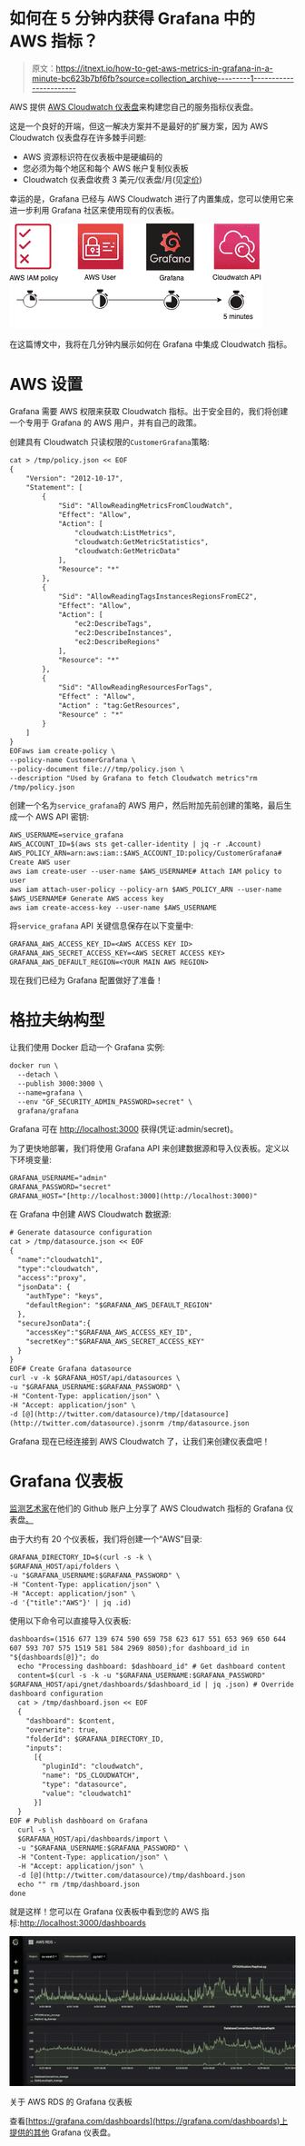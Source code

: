# 如何在 5 分钟内获得 Grafana 中的 AWS 指标？

> 原文：<https://itnext.io/how-to-get-aws-metrics-in-grafana-in-a-minute-bc623b7bf6fb?source=collection_archive---------1----------------------->

AWS 提供 [AWS Cloudwatch 仪表盘](https://docs.aws.amazon.com/AmazonCloudWatch/latest/monitoring/CloudWatch_Dashboards.html)来构建您自己的服务指标仪表盘。

这是一个良好的开端，但这一解决方案并不是最好的扩展方案，因为 AWS Cloudwatch 仪表盘存在许多棘手问题:

*   AWS 资源标识符在仪表板中是硬编码的
*   您必须为每个地区和每个 AWS 帐户复制仪表板
*   Cloudwatch 仪表盘收费 3 美元/仪表盘/月(见[定价](https://aws.amazon.com/cloudwatch/pricing/))

幸运的是，Grafana 已经与 AWS Cloudwatch 进行了内置集成，您可以使用它来进一步利用 Grafana 社区来使用现有的仪表板。

![](img/f8b68fa74a643c2fcee79777a49e0838.png)

在这篇博文中，我将在几分钟内展示如何在 Grafana 中集成 Cloudwatch 指标。

# AWS 设置

Grafana 需要 AWS 权限来获取 Cloudwatch 指标。出于安全目的，我们将创建一个专用于 Grafana 的 AWS 用户，并有自己的政策。

创建具有 Cloudwatch 只读权限的`CustomerGrafana`策略:

```
cat > /tmp/policy.json << EOF
{
    "Version": "2012-10-17",
    "Statement": [
        {
            "Sid": "AllowReadingMetricsFromCloudWatch",
            "Effect": "Allow",
            "Action": [
                "cloudwatch:ListMetrics",
                "cloudwatch:GetMetricStatistics",
                "cloudwatch:GetMetricData"
            ],
            "Resource": "*"
        },
        {
            "Sid": "AllowReadingTagsInstancesRegionsFromEC2",
            "Effect": "Allow",
            "Action": [
                "ec2:DescribeTags",
                "ec2:DescribeInstances",
                "ec2:DescribeRegions"
            ],
            "Resource": "*"
        },
        {
            "Sid": "AllowReadingResourcesForTags",
            "Effect" : "Allow",
            "Action" : "tag:GetResources",
            "Resource" : "*"
        }
    ]
}
EOFaws iam create-policy \
--policy-name CustomerGrafana \
--policy-document file:///tmp/policy.json \
--description "Used by Grafana to fetch Cloudwatch metrics"rm /tmp/policy.json
```

创建一个名为`service_grafana`的 AWS 用户，然后附加先前创建的策略，最后生成一个 AWS API 密钥:

```
AWS_USERNAME=service_grafana
AWS_ACCOUNT_ID=$(aws sts get-caller-identity | jq -r .Account)
AWS_POLICY_ARN=arn:aws:iam::$AWS_ACCOUNT_ID:policy/CustomerGrafana# Create AWS user
aws iam create-user --user-name $AWS_USERNAME# Attach IAM policy to user
aws iam attach-user-policy --policy-arn $AWS_POLICY_ARN --user-name $AWS_USERNAME# Generate AWS access key
aws iam create-access-key --user-name $AWS_USERNAME
```

将`service_grafana` API 关键信息保存在以下变量中:

```
GRAFANA_AWS_ACCESS_KEY_ID=<AWS ACCESS KEY ID>
GRAFANA_AWS_SECRET_ACCESS_KEY=<AWS SECRET ACCESS KEY>
GRAFANA_AWS_DEFAULT_REGION=<YOUR MAIN AWS REGION>
```

现在我们已经为 Grafana 配置做好了准备！

# 格拉夫纳构型

让我们使用 Docker 启动一个 Grafana 实例:

```
docker run \
  --detach \
  --publish 3000:3000 \
  --name=grafana \
  --env "GF_SECURITY_ADMIN_PASSWORD=secret" \
  grafana/grafana
```

Grafana 可在 [http://localhost:3000](http://localhost:3000) 获得(凭证:admin/secret)。

为了更快地部署，我们将使用 Grafana API 来创建数据源和导入仪表板。定义以下环境变量:

```
GRAFANA_USERNAME="admin"
GRAFANA_PASSWORD="secret"
GRAFANA_HOST="[http://localhost:3000](http://localhost:3000)"
```

在 Grafana 中创建 AWS Cloudwatch 数据源:

```
# Generate datasource configuration
cat > /tmp/datasource.json << EOF
{
  "name":"cloudwatch1",
  "type":"cloudwatch",
  "access":"proxy",
  "jsonData": {
    "authType": "keys",
    "defaultRegion": "$GRAFANA_AWS_DEFAULT_REGION"
  },
  "secureJsonData":{
    "accessKey":"$GRAFANA_AWS_ACCESS_KEY_ID",
    "secretKey":"$GRAFANA_AWS_SECRET_ACCESS_KEY"
  }
}
EOF# Create Grafana datasource
curl -v -k $GRAFANA_HOST/api/datasources \
-u "$GRAFANA_USERNAME:$GRAFANA_PASSWORD" \
-H "Content-Type: application/json" \
-H "Accept: application/json" \
-d [@](http://twitter.com/datasource)/tmp/[datasource](http://twitter.com/datasource).jsonrm /tmp/datasource.json
```

Grafana 现在已经连接到 AWS Cloudwatch 了，让我们来创建仪表盘吧！

# Grafana 仪表板

[监测艺术家](https://monitoringartist.com)在他们的 Github 账户上分享了 AWS Cloudwatch 指标的 Grafana 仪表盘[。](https://github.com/monitoringartist/grafana-aws-cloudwatch-dashboards)

由于大约有 20 个仪表板，我们将创建一个“AWS”目录:

```
GRAFANA_DIRECTORY_ID=$(curl -s -k \
$GRAFANA_HOST/api/folders \
-u "$GRAFANA_USERNAME:$GRAFANA_PASSWORD" \
-H "Content-Type: application/json" \
-H "Accept: application/json" \
-d '{"title":"AWS"}' | jq .id)
```

使用以下命令可以直接导入仪表板:

```
dashboards=(1516 677 139 674 590 659 758 623 617 551 653 969 650 644 607 593 707 575 1519 581 584 2969 8050);for dashboard_id in "${dashboards[@]}"; do
  echo "Processing dashboard: $dashboard_id" # Get dashboard content
  content=$(curl -s -k -u "$GRAFANA_USERNAME:$GRAFANA_PASSWORD" $GRAFANA_HOST/api/gnet/dashboards/$dashboard_id | jq .json) # Override dashboard configuration
  cat > /tmp/dashboard.json << EOF
  {
    "dashboard": $content,
    "overwrite": true,
    "folderId": $GRAFANA_DIRECTORY_ID,
    "inputs":
      [{
        "pluginId": "cloudwatch",
        "name": "DS_CLOUDWATCH",
        "type": "datasource",
        "value": "cloudwatch1"
      }]
  }
EOF # Publish dashboard on Grafana
  curl -s \
  $GRAFANA_HOST/api/dashboards/import \
  -u "$GRAFANA_USERNAME:$GRAFANA_PASSWORD" \
  -H "Content-Type: application/json" \
  -H "Accept: application/json" \
  -d [@](http://twitter.com/datasource)/tmp/dashboard.json
  echo "" rm /tmp/dashboard.json
done
```

就是这样！您可以在 Grafana 仪表板中看到您的 AWS 指标:[http://localhost:3000/dashboards](http://localhost:3000/dashboards)

![](img/13717cc716c7a9eff909c7844a1a904b.png)

关于 AWS RDS 的 Grafana 仪表板

查看[https://grafana.com/dashboards](https://grafana.com/dashboards)上提供的其他 Grafana 仪表盘。